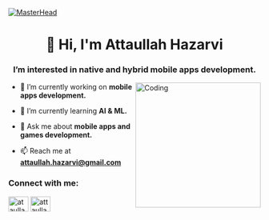 [![MasterHead](https://blogger.googleusercontent.com/img/b/R29vZ2xl/AVvXsEgvTKb2W36_tnPVl1QVdbeyqPX8ai02ldIeO_IJMy8AXE7sz7U9Z3PJEKRIBRnRuFV82rIuatjZq7HwXsO6Q2mWdZgbRTRnSFcJ1ps3uiSmyhMjVKan85pdaZNcpHrIJSH6daxvbHngZMLZGxaRYk7-JLRe497EEaKQ13l7aSYdTe_JyDgzyLhR0ugv/s1500/GithubBanner.jpg)](https://orientaltechs.com)

<h1 align="center">👋 Hi, I'm Attaullah Hazarvi</h1>
<h3 align="center">I’m interested in native and hybrid mobile apps development.</h3>
<img align="right" alt="Coding" height=250 src="https://camo.githubusercontent.com/c1dcb74cc1c1835b1d716f5051499a2814c683c806b15f04b0eba492863703e9/68747470733a2f2f63646e2e6472696262626c652e636f6d2f75736572732f3733303730332f73637265656e73686f74732f363538313234332f6176656e746f2e676966"/>

- 🔭 I’m currently working on **mobile apps development.**

- 🌱 I’m currently learning **AI & ML.**

- 💬 Ask me about **mobile apps and games development.**

- 📫 Reach me at **attaullah.hazarvi@gmail.com**

<h3 align="left">Connect with me:</h3>
<p align="left">
<a href="https://linkedin.com/in/ataullah-hazarvi" target="blank"><img align="center" src="https://raw.githubusercontent.com/rahuldkjain/github-profile-readme-generator/master/src/images/icons/Social/linked-in-alt.svg" alt="ataullah-hazarvi" height="30" width="40" /></a>
<a href="https://fb.com/attaullah.hazarvi" target="blank"><img align="center" src="https://raw.githubusercontent.com/rahuldkjain/github-profile-readme-generator/master/src/images/icons/Social/facebook.svg" alt="attaullah.hazarvi" height="30" width="40" /></a>
</p>
